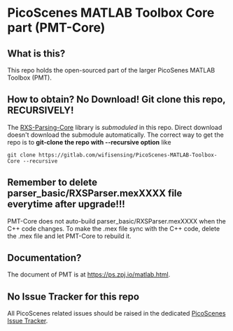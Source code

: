 # PicoScenes MATLAB Toolbox Core part (PMT-Core)

## What is this?

This repo holds the open-sourced part of the larger PicoSenes MATLAB Toolbox (PMT).

## How to obtain? No Download! Git clone this repo, RECURSIVELY!

The [RXS-Parsing-Core](https://gitlab.com/wifisensing/rxs_parsing_core) library is *submoduled* in this repo. Direct download doesn't download the submodule automatically. The correct way to get the repo is to **git-clone the repo with --recursive option** like

```git clone https://gitlab.com/wifisensing/PicoScenes-MATLAB-Toolbox-Core --recursive```

## Remember to delete parser_basic/RXSParser.mexXXXX file everytime after upgrade!!!

PMT-Core does not auto-build parser_basic/RXSParser.mexXXXX when the C++ code changes. To make the .mex file sync with the C++ code, delete the .mex file and let PMT-Core to rebuild it.

## Documentation?

The document of PMT is at <https://ps.zpj.io/matlab.html>.

## No Issue Tracker for this repo

All PicoScenes related issues should be raised in the dedicated [PicoScenes Issue Tracker](https://gitlab.com/wifisensing/picoscenes-issue-tracker/-/issues).
